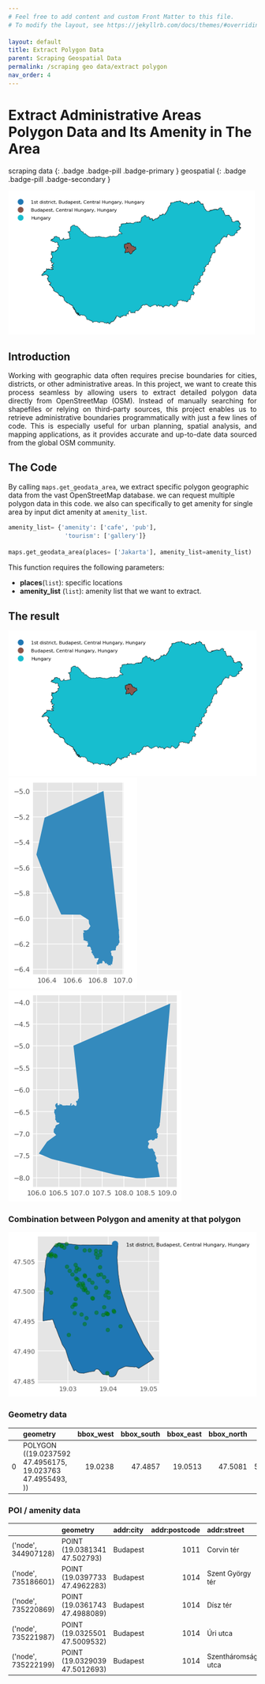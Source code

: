 ```yaml
---
# Feel free to add content and custom Front Matter to this file.
# To modify the layout, see https://jekyllrb.com/docs/themes/#overriding-theme-defaults

layout: default
title: Extract Polygon Data
parent: Scraping Geospatial Data
permalink: /scraping geo data/extract polygon
nav_order: 4
---
```


#  Extract Administrative Areas Polygon Data and Its Amenity in The Area
scraping data
{: .badge .badge-pill .badge-primary }
geospatial
{: .badge .badge-pill .badge-secondary }

<img src="/assets/images/scrap geo/geodata/oms_polygon_01.png" alt="drawing" width="500"/>

## Introduction
<p style='text-align: justify;'>
Working with geographic data often requires precise boundaries for cities, districts, or other administrative areas. In this project, we want to create this process seamless by allowing users to extract detailed polygon data directly from OpenStreetMap (OSM). Instead of manually searching for shapefiles or relying on third-party sources, this project enables us to retrieve administrative boundaries programmatically with just a few lines of code. This is especially useful for urban planning, spatial analysis, and mapping applications, as it provides accurate and up-to-date data sourced from the global OSM community.
</p>

## The Code
By calling `maps.get_geodata_area`, we extract specific polygon geographic data from the vast OpenStreetMap database. we can request multiple polygon data in this code. we also can specifically to get amenity for single area by input dict amenity at `amenity_list`.

```python
amenity_list= {'amenity': ['cafe', 'pub'], 
                'tourism': ['gallery']}

maps.get_geodata_area(places= ['Jakarta'], amenity_list=amenity_list)
```

This function requires the following parameters:
- **places**(`list`):               specific locations
- **amenity_list** (`list`):        amenity list that we want to extract.

## The result

<img src="/assets/images/scrap geo/geodata/oms_polygon_01.png" alt="drawing"/>
<img src="/assets/images/scrap geo/geodata/oms_polygon_02.png" alt="drawing"/>
<img src="/assets/images/scrap geo/geodata/oms_polygon_03.png" alt="drawing"/>

### Combination between Polygon and amenity at that polygon
<img src="/assets/images/scrap geo/geodata/oms_polygon_04.png" alt="drawing"/>


### Geometry data

|    | geometry      |   bbox_west |   bbox_south |   bbox_east |   bbox_north |   place_id | osm_type   |   osm_id |     lat |     lon | class    | type           |   place_rank |   importance | addresstype   | name         | display_name                                     |
|---:|:-----------|------------:|-------------:|------------:|-------------:|-----------:|:-----------|---------:|--------:|--------:|:---------|:---------------|-------------:|-------------:|:--------------|:-------------|:-------------------------------------------------|
|  0 | POLYGON ((19.0237592 47.4956175, 19.023763 47.4955493, )) |     19.0238 |      47.4857 |     19.0513 |      47.5081 |   59096160 | relation   |   221984 | 47.4992 | 19.0351 | boundary | administrative |           18 |     0.459212 | borough       | 1st district | 1st district, Budapest, Central Hungary, Hungary |


### POI / amenity data

|                     | geometry                      | addr:city   |   addr:postcode | addr:street        | amenity   | contact:email          | contact:facebook   |   contact:tripadvisor | contact:website            | indoor_seating   |
|:--------------------|:------------------------------|:------------|----------------:|:-------------------|:----------|:-----------------------|:-------------------|----------------------:|:---------------------------|:-----------------|
| ('node', 344907128) | POINT (19.0381341 47.502793)  | Budapest    |            1011 | Corvin tér         | cafe      | corvincoffee@gmail.com | CorvinCafeBistro   |           4.74387e+06 | https://www.corvincafe.hu/ | yes              |
| ('node', 735186601) | POINT (19.0397733 47.4962283) | Budapest    |            1014 | Szent György tér   | nan       | nan                    | nan                |         nan           | nan                        | nan              |
| ('node', 735220869) | POINT (19.0361743 47.4988089) | Budapest    |            1014 | Dísz tér           | cafe      | nan                    | nan                |         nan           | nan                        | nan              |
| ('node', 735221987) | POINT (19.0325501 47.5009532) | Budapest    |            1014 | Úri utca           | cafe      | nan                    | nan                |         nan           | nan                        | nan              |
| ('node', 735222199) | POINT (19.0329039 47.5012693) | Budapest    |            1014 | Szentháromság utca | cafe      | nan                    | nan                |         nan           | nan                        | yes              |